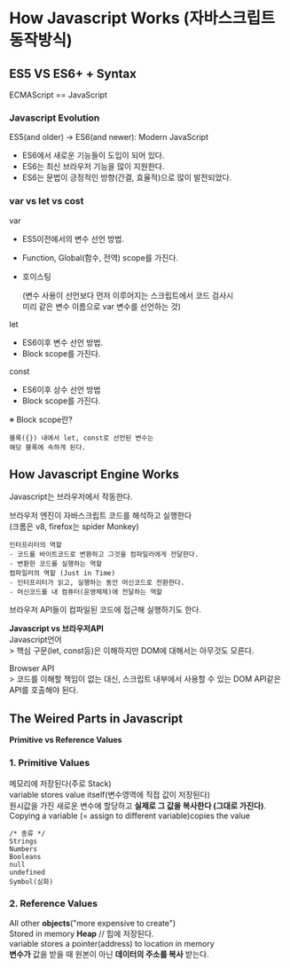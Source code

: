 # How Javascript Works (자바스크립트 동작방식)

## ES5 VS ES6+ + Syntax
ECMAScript == JavaScript   
### Javascript Evolution
ES5(and older) -> ES6(and newer): Modern JavaScript
- ES6에서 새로운 기능들이 도입이 되어 있다.
- ES6는 최신 브라우저 기능을 많이 지원한다.
- ES6는 문법이 긍정적인 방향(간결, 효율적)으로 많이 발전되었다.

### **var vs let vs cost**
var
- ES5이전에서의 변수 선언 방법.
-  Function, Global(함수, 전역) scope를 가진다.   
- 호이스팅 

    (변수 사용이 선언보다 먼저 이루어지는 스크립트에서 코드 검사시  
    미리 같은 변수 이름으로 var 변수를 선언하는 것)

let
- ES6이후 변수 선언 방법.
- Block scope를 가진다.

const
- ES6이후 상수 선언 방법
- Block scope를 가진다.

※ Block scope란?

    블록({}) 내에서 let, const로 선언된 변수는   
    해당 블록에 속하게 된다.

## How Javascript Engine Works
Javascript는 브라우저에서 작동한다.     

브라우저 엔진이 자바스크립트 코드를 해석하고 실행한다   
(크롬은 v8, firefox는 spider Monkey)
    
    인터프리터의 역할
    - 코드를 바이트코드로 변환하고 그것을 컴파일러에게 전달한다.
    - 변환한 코드를 실행하는 역할
    컴파일러의 역할 (Just in Time)
    - 인터프리터가 읽고, 실행하는 동안 머신코드로 전환한다.
    - 머신코드를 내 컴퓨터(운영체제)에 전달하는 역할
브라우저 API들이 컴파일된 코드에 접근해 실행하기도 한다.

**Javascript vs 브라우저API**   
Javascript언어  
\> 핵심 구문(let, const등)은 이해하지만 DOM에 대해서는 아무것도 모른다.

Browser API     
\> 코드를 이해할 책임이 없는 대신, 스크립트 내부에서 사용할 수 있는 DOM API같은 API를 호출해야 된다.

## The Weired Parts in Javascript
**Primitive vs Reference Values**
### 1. Primitive Values
메모리에 저장된다(주로 Stack)  
variable stores value itself(변수영역에 직접 값이 저장된다)     
원시값을 가진 새로운 변수에 할당하고 **실제로 그 값을 복사한다 (그대로 가진다)**.   
Copying a variable (= assign to different variable)copies the value

    /* 종류 */
    Strings
    Numbers
    Booleans
    null
    undefined
    Symbol(심화)

### 2. Reference Values
All other **objects**("more expensive to create")   
Stored in memory **Heap** // 힙에 저장된다.   
variable stores a pointer(address) to location in memory    
**변수가** 값을 받을 때 원본이 아닌 **데이터의 주소를 복사** 받는다.

